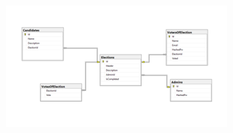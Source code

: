 <img src="https://github.com/atakanertrk/Secure-Election-Project-API/blob/main/images/db-design.png" />
